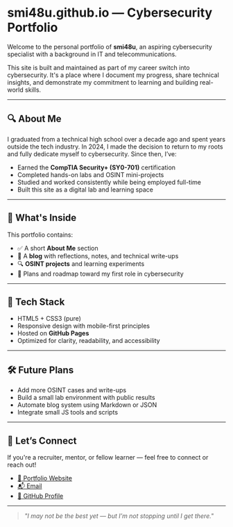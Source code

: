# smi48u.github.io — Cybersecurity Portfolio

Welcome to the personal portfolio of **smi48u**, an aspiring cybersecurity specialist with a background in IT and telecommunications.

This site is built and maintained as part of my career switch into cybersecurity. It's a place where I document my progress, share technical insights, and demonstrate my commitment to learning and building real-world skills.

---

## 🔍 About Me

I graduated from a technical high school over a decade ago and spent years outside the tech industry. In 2024, I made the decision to return to my roots and fully dedicate myself to cybersecurity. Since then, I’ve:

- Earned the **CompTIA Security+ (SY0-701)** certification  
- Completed hands-on labs and OSINT mini-projects  
- Studied and worked consistently while being employed full-time  
- Built this site as a digital lab and learning space

---

## 🧠 What's Inside

This portfolio contains:

- ✅ A short **About Me** section  
- 🧾 A **blog** with reflections, notes, and technical write-ups  
- 🔍 **OSINT projects** and learning experiments  
- 🎯 Plans and roadmap toward my first role in cybersecurity

---

## 🚀 Tech Stack

- HTML5 + CSS3 (pure)
- Responsive design with mobile-first principles
- Hosted on **GitHub Pages**
- Optimized for clarity, readability, and accessibility

---

## 🛠️ Future Plans

- Add more OSINT cases and write-ups  
- Build a small lab environment with public results  
- Automate blog system using Markdown or JSON  
- Integrate small JS tools and scripts

---

## 🤝 Let’s Connect

If you're a recruiter, mentor, or fellow learner — feel free to connect or reach out!

- [🔗 Portfolio Website](https://smi48u.github.io)  
- [📬 Email](mailto:lukaszsmistek@gmail.com)  
- [🔗 GitHub Profile](https://github.com/smi48u)

---

> *"I may not be the best yet — but I’m not stopping until I get there."*

